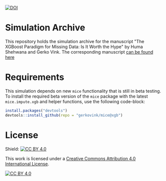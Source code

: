 [![DOI](https://zenodo.org/badge/DOI/10.5281/zenodo.12586433.svg)](https://doi.org/10.5281/zenodo.12586433)


# Simulation Archive
This repository holds the simulation archive for the manuscript "The XGBoost Paradigm for Missing Data: Is It Worth the Hype" by Huma Shehwana and Gerko Vink. The corresponding manuscript [can be found here](https:/www.gerkovink.com/xgbpaper)

# Requirements
This simulation depends on new `mice` functionality that is still in beta testing. To install the required beta version of the `mice` package with the latest `mice.impute.xgb` and helper functions, use the following code-block:

``` r
install.packages("devtools")
devtools::install_github(repo = "gerkovink/mice@xgb")
```

# License
Shield: [![CC BY 4.0][cc-by-shield]][cc-by]

This work is licensed under a
[Creative Commons Attribution 4.0 International License][cc-by].

[![CC BY 4.0][cc-by-image]][cc-by]

[cc-by]: http://creativecommons.org/licenses/by/4.0/
[cc-by-image]: https://i.creativecommons.org/l/by/4.0/88x31.png
[cc-by-shield]: https://img.shields.io/badge/License-CC%20BY%204.0-lightgrey.svg
